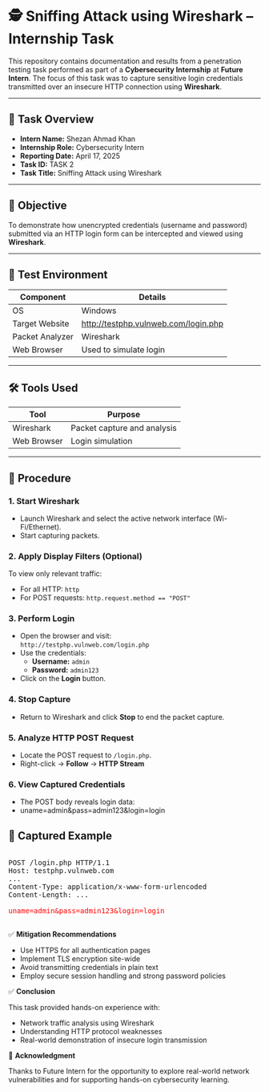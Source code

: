 # 🕵️ Sniffing Attack using Wireshark – Internship Task

This repository contains documentation and results from a penetration testing task performed as part of a **Cybersecurity Internship** at **Future Intern**. The focus of this task was to capture sensitive login credentials transmitted over an insecure HTTP connection using **Wireshark**.

---

## 📌 Task Overview

- **Intern Name:** Shezan Ahmad Khan
- **Internship Role:** Cybersecurity Intern  
- **Reporting Date:** April 17, 2025  
- **Task ID:** TASK 2  
- **Task Title:** Sniffing Attack using Wireshark  

---

## 🎯 Objective

To demonstrate how unencrypted credentials (username and password) submitted via an HTTP login form can be intercepted and viewed using **Wireshark**.

---

## 🧪 Test Environment

| Component        | Details                               |
|------------------|---------------------------------------|
| OS               | Windows                               |
| Target Website   | http://testphp.vulnweb.com/login.php  |
| Packet Analyzer  | Wireshark                             |
| Web Browser      | Used to simulate login                |

---

## 🛠️ Tools Used

| Tool        | Purpose                              |
|-------------|--------------------------------------|
| Wireshark   | Packet capture and analysis          |
| Web Browser | Login simulation                     |

---

## 📝 Procedure

### 1. Start Wireshark  
- Launch Wireshark and select the active network interface (Wi-Fi/Ethernet).  
- Start capturing packets.

### 2. Apply Display Filters (Optional)  
To view only relevant traffic:
- For all HTTP: `http`  
- For POST requests: `http.request.method == "POST"`

### 3. Perform Login  
- Open the browser and visit:  
  `http://testphp.vulnweb.com/login.php`  
- Use the credentials:  
  - **Username:** `admin`  
  - **Password:** `admin123`  
- Click on the **Login** button.

### 4. Stop Capture  
- Return to Wireshark and click **Stop** to end the packet capture.

### 5. Analyze HTTP POST Request  
- Locate the POST request to `/login.php`.  
- Right-click → **Follow** → **HTTP Stream**

### 6. View Captured Credentials  
- The POST body reveals login data:
- uname=admin&pass=admin123&login=login

## 📸 Captured Example

<pre>

POST /login.php HTTP/1.1
Host: testphp.vulnweb.com
...
Content-Type: application/x-www-form-urlencoded
Content-Length: ...

<span style="color:red;">uname=admin&pass=admin123&login=login</span>

</pre> 

✅ **Mitigation Recommendations**

- Use HTTPS for all authentication pages  
- Implement TLS encryption site-wide  
- Avoid transmitting credentials in plain text  
- Employ secure session handling and strong password policies  

✅ **Conclusion**

This task provided hands-on experience with:  
- Network traffic analysis using Wireshark  
- Understanding HTTP protocol weaknesses  
- Real-world demonstration of insecure login transmission  

📌 **Acknowledgment**

Thanks to Future Intern for the opportunity to explore real-world network vulnerabilities and for supporting hands-on cybersecurity learning.
